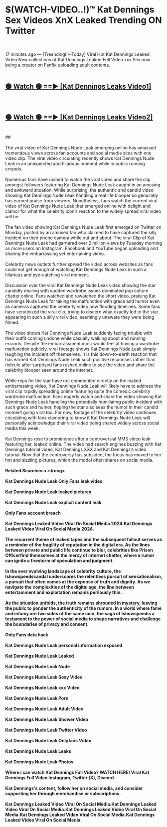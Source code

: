 # $(WATCH-VIDEO..!)™ Kat Dennings Sex Videos XnX Leaked Trending ON Twitter<br>
<br>

17 minutes ago — [Treanding!!!~Today] Viral Hot Kat Dennings Leaked Video New collections of Kat Dennings Leaked Full Video xxx Sex now being a creator on Fanfix uploading adult contents.
<br>
 <br>

##  <a href="https://best2vid.blogspot.com?title=Kat_Dennings">🟢 Watch 🟢 ==► [Kat Dennings Leaks Video1]</a><br>
  <br>

##  <a href="https://best2vid.blogspot.com?title=Kat_Dennings">🟢 Watch 🟢 ==► [Kat Dennings Leaks Video2]</a><br>
  <br>
  ##
  <br>
  <br>
The viral video of Kat Dennings Nude Leak emerging online has amassed tremendous views across fan accounts and social media sites with one video clip. The viral video circulating recently shows Kat Dennings Nude Leak in an unexpected and hilarious moment while in public running errands.
<br><br>
Numerous fans have rushed to watch the viral video and share the clip amongst followers featuring Kat Dennings Nude Leak caught in an amusing and awkward situation. While surprising, the authentic and candid video showing Kat Dennings Nude Leak handling a real life blooper so genuinely has earned praise from viewers. Nonetheless, fans watch the current viral video of Kat Dennings Nude Leak that emerged online with delight and clamor for what the celebrity icon’s reaction to the widely spread viral video will be.
<br><br>
The fan video showing Kat Dennings Nude Leak first emerged on Twitter on Monday, posted by an amused fan who claimed to have captured the silly incident on their phone camera while out and about. The viral Clip of Kat Dennings Nude Leak had garnered over 2 million views by Tuesday morning as more users on Instagram, Facebook and YouTube began uploading and sharing the embarrassing yet entertaining video.
<br><br>
Celebrity news outlets further spread the video across websites as fans could not get enough of watching Kat Dennings Nude Leak in such a hilarious and eye-catching viral moment.
<br><br>
Discussion over the viral Kat Dennings Nude Leak video showing the star candidly dealing with sudden wardrobe issues dominated pop culture chatter online. Fans watched and rewatched the short video, praising Kat Dennings Nude Leak for taking the malfunction with grace and humor even as cameras captured the celebrity video now flooding timelines. Some fans have scrutinized the viral clip, trying to discern what exactly led to the star appearing in such a silly viral video, seemingly unaware they were being filmed.
<br><br>
The video shows Kat Dennings Nude Leak suddenly facing trouble with their outfit coming undone while casually walking about and running errands. Despite the embarrassment most would feel at having a wardrobe malfunction publicly, viral footage shows Kat Dennings Nude Leak simply laughing the incident off themselves. It is this down-to-earth reaction that has earned Kat Dennings Nude Leak such positive responses rather than ridicule after surprised fans rushed online to see the video and share the celebrity blooper seen around the internet.
<br><br>
While reps for the star have not commented directly on the leaked embarrassing video, Kat Dennings Nude Leak will likely have to address the viral clip rapidly spreading online featuring quite the comedic celebrity wardrobe malfunction. Fans eagerly watch and share the video showing Kat Dennings Nude Leak handling the potentially humiliating public incident with such grace and humor, hoping the star also sees the humor in their candid moment going viral too. For now, footage of the celebrity video continues circulating with fans clamoring to know if Kat Dennings Nude Leak will personally acknowledge their viral video being shared widely across social media this week.
<br><br>
Kat Dennings rose to prominence after a controversial MMS video leak featuring her, leaked online. The video had search engines buzzing with Kat Dennings tutorial video, Kat Dennings XXX and Kat Dennings’s video tutorial. Now that the controversy has subsided, the focus has moved to her hot and sizzling pictures, which the model often shares on social media.
<br><br>
<strong>Related Searches:<.strong>
<br><br>
Kat Dennings Nude Leak Only Fans leak video
<br><br>
Kat Dennings Nude Leak leaked pictures
<br><br>
Kat Dennings Nude Leak explicit content leak
<br><br>
Only Fans account breach
<br><br>
Kat Dennings Leaked Video Viral On Social Media 2024.Kat Dennings Leaked Video Viral On Social Media 2024.
<br><br>
The recurrent theme of leaked tapes and the subsequent fallout serves as a reminder of the fragility of reputation in the digital era. As the lines between private and public life continue to blur, celebrities like Prison Officerfind themselves at the mercy of internet chatter, where a rumor can ignite a firestorm of speculation and judgment.
<br><br>
In the ever evolving landscape of celebrity culture, the Ishowspeedscandal underscores the relentless pursuit of sensationalism, a pursuit that often comes at the expense of truth and dignity. As we navigate the complexities of the digital age, the line between entertainment and exploitation remains perilously thin.
<br><br>
As the situation unfolds, the truth remains shrouded in mystery, leaving the public to ponder the authenticity of the rumors. In a world where fame and infamy are two sides of the same coin, the saga of Ishowspeedis a testament to the power of social media to shape narratives and challenge the boundaries of privacy and consent.
<br><br>
Only Fans data hack
<br><br>
Kat Dennings Nude Leak personal information exposed
<br><br>
Kat Dennings Nude Leak Leaked
<br><br>
Kat Dennings Nude Leak Nude
<br><br>
Kat Dennings Nude Leak Sexy Video
<br><br>
Kat Dennings Nude Leak xxx Video
<br><br>
Kat Dennings Nude Leak Porn
<br><br>
Kat Dennings Nude Leak Adult Video
<br><br>
Kat Dennings Nude Leak Shower Video
<br><br>
Kat Dennings Nude Leak Twitter Video
<br><br>
Kat Dennings Nude Leak Onlyfans Video
<br><br>
Kat Dennings Nude Leak Leaks
<br><br>
Kat Dennings Nude Leak Photos
<br><br>
Where i can watch Kat Dennings Full Video? WATCH HERE! Viral Kat Dennings Full Video Instagram, Twitter (X), Discord.
<br><br>
Kat Dennings's content, follow her on social media, and consider supporting her through merchandise or subscriptions.
<br><br>
Kat Dennings Leaked Video Viral On Social Media.Kat Dennings Leaked Video Viral On Social Media.Kat Dennings Leaked Video Viral On Social Media.Kat Dennings Leaked Video Viral On Social Media.Kat Dennings Leaked Video Viral On Social Media.